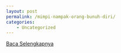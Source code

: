 ```yaml
---
layout: post
permalink: /mimpi-nampak-orang-bunuh-diri/
categories:
    - Uncategorized
---
```


[Baca Selengkapnya](/09)